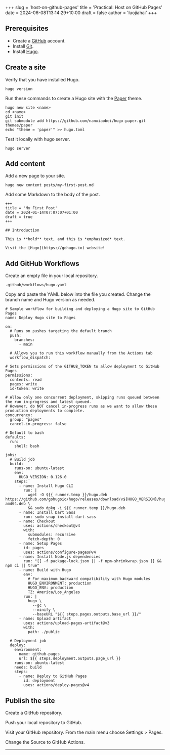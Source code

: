 +++
slug = 'host-on-github-pages'
title = 'Practical: Host on GitHub Pages'
date = 2024-06-08T13:14:29+10:00
draft = false
author = 'luojiahai'
+++

## Prerequisites 

- Create a [GitHub](https://github.com/) account.
- Install [Git](https://www.git-scm.com/).
- Install [Hugo](https://gohugo.io/).

## Create a site

Verify that you have installed Hugo.
```
hugo version
```

Run these commands to create a Hugo site with the [Paper](https://github.com/nanxiaobei/hugo-paper) theme.
```
hugo new site <name>
cd <name>
git init
git submodule add https://github.com/nanxiaobei/hugo-paper.git themes/paper
echo "theme = 'paper'" >> hugo.toml
```

Test it locally with hugo server.
```
hugo server
```

## Add content

Add a new page to your site.
```
hugo new content posts/my-first-post.md
```

Add some Markdown to the body of the post.
```
+++
title = 'My First Post'
date = 2024-01-14T07:07:07+01:00
draft = true
+++

## Introduction

This is **bold** text, and this is *emphasized* text.

Visit the [Hugo](https://gohugo.io) website!
```

## Add GitHub Workflows

Create an empty file in your local repository.
```
.github/workflows/hugo.yaml
```

Copy and paste the YAML below into the file you created. Change the branch name and Hugo version as needed.
```
# Sample workflow for building and deploying a Hugo site to GitHub Pages
name: Deploy Hugo site to Pages

on:
  # Runs on pushes targeting the default branch
  push:
    branches:
      - main

  # Allows you to run this workflow manually from the Actions tab
  workflow_dispatch:

# Sets permissions of the GITHUB_TOKEN to allow deployment to GitHub Pages
permissions:
  contents: read
  pages: write
  id-token: write

# Allow only one concurrent deployment, skipping runs queued between the run in-progress and latest queued.
# However, do NOT cancel in-progress runs as we want to allow these production deployments to complete.
concurrency:
  group: "pages"
  cancel-in-progress: false

# Default to bash
defaults:
  run:
    shell: bash

jobs:
  # Build job
  build:
    runs-on: ubuntu-latest
    env:
      HUGO_VERSION: 0.126.0
    steps:
      - name: Install Hugo CLI
        run: |
          wget -O ${{ runner.temp }}/hugo.deb https://github.com/gohugoio/hugo/releases/download/v${HUGO_VERSION}/hugo_extended_${HUGO_VERSION}_linux-amd64.deb \
          && sudo dpkg -i ${{ runner.temp }}/hugo.deb          
      - name: Install Dart Sass
        run: sudo snap install dart-sass
      - name: Checkout
        uses: actions/checkout@v4
        with:
          submodules: recursive
          fetch-depth: 0
      - name: Setup Pages
        id: pages
        uses: actions/configure-pages@v4
      - name: Install Node.js dependencies
        run: "[[ -f package-lock.json || -f npm-shrinkwrap.json ]] && npm ci || true"
      - name: Build with Hugo
        env:
          # For maximum backward compatibility with Hugo modules
          HUGO_ENVIRONMENT: production
          HUGO_ENV: production
          TZ: America/Los_Angeles
        run: |
          hugo \
            --gc \
            --minify \
            --baseURL "${{ steps.pages.outputs.base_url }}/"          
      - name: Upload artifact
        uses: actions/upload-pages-artifact@v3
        with:
          path: ./public

  # Deployment job
  deploy:
    environment:
      name: github-pages
      url: ${{ steps.deployment.outputs.page_url }}
    runs-on: ubuntu-latest
    needs: build
    steps:
      - name: Deploy to GitHub Pages
        id: deployment
        uses: actions/deploy-pages@v4
```

## Publish the site

Create a GitHub repository.

Push your local repository to GitHub.

Visit your GitHub repository. From the main menu choose Settings > Pages.

Change the Source to GitHub Actions.

---

